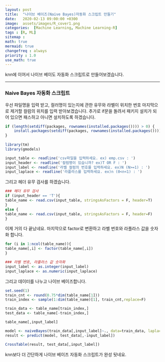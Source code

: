 ```yaml
---
layout: post
title:  "나이브 베이즈(Naive Bayes)자동화 스크립트 만들기"
date:   2020-02-13 09:00:00 +0300
image:  assets/images/R_cover1.png
categories:  [Machine Learning, Machine Learning-R]
tags : [R, ML]
sitemap :
math: true
mermaid: true
changefreq : always
priority : 1.0
use_math: true
---
```


knn에 이어서 나이브 베이도 자동화 스크립트로 만들어보겠습니다. 

-------

### Naive Bayes 자동화 스크립트 

우선 파일명을 입력 받고, 컬러명이 있는지에 관한 유무와 라벨이 위치한 번호 마지막으로 제거할 컬럼의 위치를 입력 받아보겠습니다. 추가로 if문을 돌려서 패키지 설치가 되어 있으면 패스하고 아니면 설치하도록 하겠습니다.

```r
if (length(setdiff(packages, rownames(installed.packages()))) > 0) {
    install.packages(setdiff(packages, rownames(installed.packages())))  
}
    
library(tm)
library(gmodels)

input_table <- readline('csv파일을 입력하세요. ex) emp.csv : ')
input_header <- readline('컬럼명이 있습니까? ex)T OR F : ')
input_label <- readline('라벨 컬럼의 번호를 입력하세요. ex)N (N>=1) : ')
input_laplace <- readline('라플라스를 입력하세요. ex)n (0<n<1) : ')
```

그리고 헤더 유무 검사를 하겠습니다. 

```r
### 해더 유무 검사
if (input_header == 'T'){
table_name <- read.csv(input_table, stringsAsFactors = F, header=T)  
}
else {
table_name <- read.csv(input_table, stringsAsFactors = F, header=F)
}
```

이제 거의 다 끝났네요. 마지막으로 factor로 변환하고 라벨 번호와 라플라스 값을 숫자화 합니다.

```r
for (i in 1:ncol(table_name)){
table_name[,i] <- factor(table_name[,i])
}

### 라벨 번호, 라플라스 값 숫자화
input_label <- as.integer(input_label)
input_laplace <- as.numeric(input_laplace)
```

그리고 데이터를 나누고 나이브 베이즈합니다. 

```r
set.seed(1)
train_cnt <- round(0.75*dim(table_name[1]))
train_index <- sample(1:dim(table_name)[1], train_cnt,replace=F)

train_data <- table_name[train_index,]
test_data <- table_name[-train_index,]

table_name[,input_label]

model <- naiveBayes(train_data[,input_label]~., data=train_data, laplace = input_laplace)
result <- predict(model, test_data[,-input_label])

CrossTable(result, test_data[,input_label])
```

knn보다 더 간단하게 나이브 베이즈 자동화 스크립트가 완성 됫네요. 